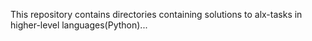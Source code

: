 This repository contains directories containing solutions to alx-tasks in higher-level languages(Python)...
